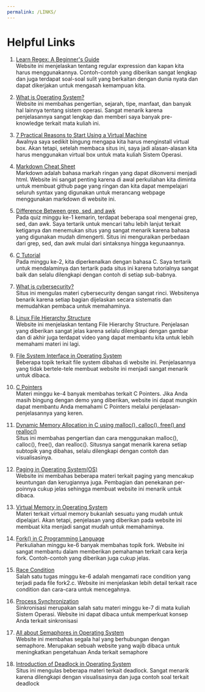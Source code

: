 ```yaml
---
permalink: /LINKS/
---
```


# Helpful Links

1. [Learn Regex: A Beginner's Guide](https://www.sitepoint.com/learn-regex/)<br>
Website ini menjelaskan tentang regular expression dan kapan kita harus menggunakannya. Contoh-contoh yang diberikan sangat lengkap dan juga terdapat soal-soal sulit yang berkaitan dengan dunia nyata dan dapat dikerjakan untuk mengasah kemampuan kita.

2. [What is Operating System?](https://www.guru99.com/operating-system-tutorial.html)<br>
Website ini membahas pengertian, sejarah, tipe, manfaat, dan banyak hal lainnya tentang sistem operasi. Sangat menarik karena penjelasannya sangat lengkap dan memberi saya banyak pre-knowledge terkait mata kuliah ini.

3. [7 Practical Reasons to Start Using a Virtual Machine](https://www.makeuseof.com/tag/reasons-start-using-virtual-machine/)<br>
Awalnya saya sedikit bingung mengapa kita harus menginstall virtual box. Akan tetapi, setelah membaca situs ini, saya jadi alasan-alasan kita harus menggunakan virtual box untuk mata kuliah Sistem Operasi.

4. [Markdown Cheat Sheet](https://www.markdownguide.org/cheat-sheet/)<br>
Markdown adalah bahasa markah ringan yang dapat dikonversi menjadi html. Website ini sangat penting karena di awal perkuliahan kita diminta untuk membuat github page yang ringan dan kita dapat mempelajari seluruh syntax yang digunakan untuk merancang webpage menggunakan markdown di website ini.

5. [Difference Between grep, sed, and awk ](https://www.baeldung.com/linux/grep-sed-awk-differences)<br>
Pada quiz minggu ke-1 kemarin, terdapat beberapa soal mengenai grep, sed, dan awk. Saya tertarik untuk mencari tahu lebih lanjut terkait ketiganya dan menemukan situs yang sangat menarik karena bahasa yang digunakan mudah dimengerti. Situs ini menguraikan perbedaan dari grep, sed, dan awk mulai dari sintaksnya hingga kegunaannya.

6. [C Tutorial](https://www.w3schools.in/c-tutorial/)<br>
Pada minggu ke-2, kita diperkenalkan dengan bahasa C. Saya tertarik untuk mendalaminya dan tertarik pada situs ini karena tutorialnya sangat baik dan selalu dilengkapi dengan contoh di setiap sub-babnya.

7. [What is cybersecurity?](https://www.ibm.com/topics/cybersecurity)<br>
Situs ini mengulas materi cybersecurity dengan sangat rinci. Websitenya benarik karena setiap bagian dijelaskan secara sistematis dan memudahkan pembaca untuk memahaminya.

8. [Linux File Hierarchy Structure](https://www.geeksforgeeks.org/linux-file-hierarchy-structure/)<br>
Website ini menjelaskan tentang File Hierarchy Structure. Penjelasan yang diberikan sangat jelas karena selalu dilengkapi dengan gambar dan di akhir juga terdapat video yang dapat membantu kita untuk lebih memahami materi ini lagi.

9. [File System Interface in Operating System](https://www.w3schools.in/operating-system-tutorial/file-system-interface/)<br>
Beberapa topik terkait file system dibahas di website ini. Penjelasannya yang tidak bertele-tele membuat website ini menjadi sangat menarik untuk dibaca.

10. [C Pointers](https://www.programiz.com/c-programming/c-pointers)<br>
Materi minggu ke-4 banyak membahas terkait C Pointers. Jika Anda masih bingung dengan demo yang diberikan, website ini dapat mungkin dapat membantu Anda memahami C Pointers melalui penjelasan-penjelasannya yang keren.

11. [Dynamic Memory Allocation in C using malloc(), calloc(), free() and realloc()](https://www.geeksforgeeks.org/dynamic-memory-allocation-in-c-using-malloc-calloc-free-and-realloc/)<br>
Situs ini membahas pengertian dan cara menggunakan malloc(), calloc(), free(), dan realloc(). Situsnya sangat menarik karena setiap subtopik yang dibahas, selalu dilengkapi dengan contoh dan visualisasinya.

12. [Paging in Operating System(OS)](https://www.guru99.com/paging-in-operating-system.html)<br>
Website ini membahas beberapa materi terkait paging yang mencakup keuntungan dan kerugiannya juga. Pembagian dan penekanan per-poinnya cukup jelas sehingga membuat website ini menarik untuk dibaca.

13. [Virtual Memory in Operating System](https://www.geeksforgeeks.org/virtual-memory-in-operating-system/)<br>
Materi terkait virtual memory bukanlah sesuatu yang mudah untuk dipelajari. Akan tetapi, penjelasan yang diberikan pada website ini membuat kita menjadi sangat mudah untuk memahaminya.

14. [Fork() in C Programming Language](https://www.section.io/engineering-education/fork-in-c-programming-language/)<br>
Perkuliahan minggu ke-6 banyak membahas topik fork. Website ini sangat membantu dalam memberikan pemahaman terkait cara kerja fork. Contoh-contoh yang diberikan juga cukup jelas.

15. [Race Condition](https://searchstorage.techtarget.com/definition/race-condition)<br>
Salah satu tugas minggu ke-6 adalah mengamati race condition yang terjadi pada file fork2.c. Website ini menjelaskan lebih detail terkait race condition dan cara-cara untuk mencegahnya.

16. [Process Synchronization](https://www.studytonight.com/operating-system/process-synchronization)<br>
Sinkronisasi merupakan salah satu materi minggu ke-7 di mata kuliah Sistem Operasi. Website ini dapat dibaca untuk memperkuat konsep Anda terkait sinkronisasi

17. [All about Semaphores in Operating System](https://www.studytonight.com/operating-system/introduction-to-semaphores)<br>
Website ini membahas segala hal yang berhubungan dengan semaphore. Merupakan sebuah website yang wajib dibaca untuk meningkatkan pengetahuan Anda terkait semaphore

18. [Introduction of Deadlock in Operating System](https://www.geeksforgeeks.org/introduction-of-deadlock-in-operating-system/)<br>
Situs ini mengulas beberapa materi terkait deadlock. Sangat menarik karena dilengkapi dengan visualisasinya dan juga contoh soal terkait deadlock